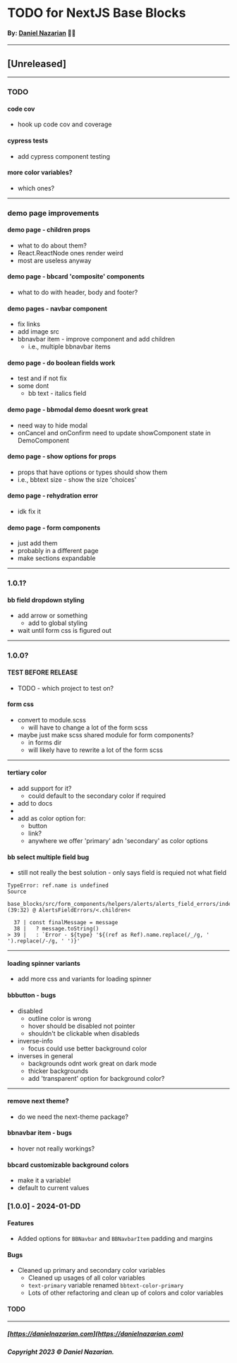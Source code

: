 # TODO for NextJS Base Blocks
#### By: [Daniel Nazarian](https://danielnazarian) 🐧👹

-------------------------------------------------------
## [Unreleased]
------

### TODO

#### code cov
- hook up code cov and coverage


#### cypress tests
- add cypress component testing


#### more color variables?
- which ones?


----
### demo page improvements


#### demo page - children props
- what to do about them?
- React.ReactNode ones render weird
- most are useless anyway


#### demo page - bbcard 'composite' components
- what to do with header, body and footer?


#### demo pages - navbar component
- fix links
- add image src
- bbnavbar item - improve component and add children
  - i.e., multiple bbnavbar items


#### demo page - do boolean fields work
- test and if not fix
- some dont
  - bb text - italics field




#### demo page - bbmodal demo doesnt work great
- need way to hide modal
- onCancel and onConfirm need to update showComponent state in DemoComponent


#### demo page - show options for props
- props that have options or types should show them
- i.e., bbtext size - show the size 'choices'


#### demo page - rehydration error
- idk fix it


#### demo page - form components
- just add them
- probably in a different page
- make sections expandable


----
### 1.0.1?


#### bb field dropdown styling
- add arrow or something
  - add to global styling
- wait until form css is figured out



----
### 1.0.0?


#### TEST BEFORE RELEASE
- TODO - which project to test on?


#### form css
- convert to module.scss
  - will have to change a lot of the form scss
- maybe just make scss shared module for form components?
  - in forms dir
  - will likely have to rewrite a lot of the form scss


----

#### tertiary color
- add support for it?
  - could default to the secondary color if required
- add to docs
-
- add as color option for:
  - button
  - link?
  - anywhere we offer 'primary' adn 'secondary' as color options



#### bb select multiple field bug
- still not really the best solution - only says field is requied not what field

```
TypeError: ref.name is undefined
Source

base_blocks/src/form_components/helpers/alerts/alerts_field_errors/index.tsx (39:32) @ AlertsFieldErrors/<.children<

  37 | const finalMessage = message
  38 |   ? message.toString()
> 39 |   : `Error - ${type} '${(ref as Ref).name.replace(/_/g, ' ').replace(/-/g, ' ')}'
```

---


#### loading spinner variants
- add more css and variants for loading spinner



#### bbbutton - bugs
- disabled
  - outline color is wrong
  - hover should be disabled not pointer
  - shouldn't be clickable when disableds
- inverse-info
  - focus could use better background color
- inverses in general
  - backgrounds odnt work great on dark mode
  - thicker backgrounds
  - add 'transparent' option for background color?


---



#### remove next theme?
- do we need the next-theme package?


#### bbnavbar item - bugs
- hover not really workings?



#### bbcard customizable background colors
- make it a variable!
- default to current values



### [1.0.0] - 2024-01-DD
#### Features
- Added options for `BBNavbar` and `BBNavbarItem` padding and margins
#### Bugs
- Cleaned up primary and secondary color variables
  - Cleaned up usages of all color variables
  - `text-primary` variable renamed `bbtext-color-primary`
  - Lots of other refactoring and clean up of colors and color variables
#### TODO

-------------------------------------------------------

##### [https://danielnazarian.com](https://danielnazarian.com)
##### Copyright 2023 © Daniel Nazarian.
